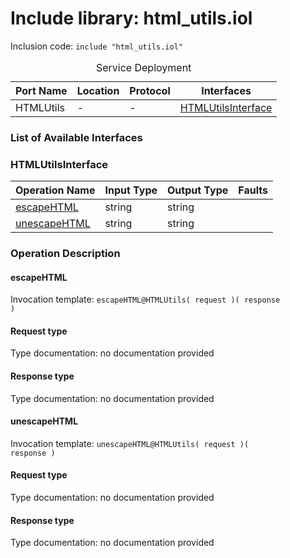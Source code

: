 # Include library: html_utils.iol

Inclusion code: <code>include "html_utils.iol"</code>

<table>
  <caption>Service Deployment</caption>
  <thead>
    <tr>
      <th>Port Name</th>
      <th>Location</th>
      <th>Protocol</th>
      <th>Interfaces</th>
    </tr>
  </thead>
  <tbody>
    <tr>
      <td>HTMLUtils</td>
      <td>-</td>
      <td>-</td>
      <td><a href="#HTMLUtilsInterface">HTMLUtilsInterface</a></td>
    </tr>
  </tbody>
</table>

<h3>List of Available Interfaces</h3>

<h3 id="HTMLUtilsInterface">HTMLUtilsInterface</h3>

<table>
  <thead>
    <tr>
      <th>Operation Name</th>
      <th>Input Type</th>
      <th>Output Type</th>
      <th>Faults</th>
    </tr>
  </thead>
  <tbody>
    <tr>
      <td><a href="#escapeHTML">escapeHTML</a></td>
      <td>string</td>
      <td>string</td>
      <td>
      </td>
    </tr>
    <tr>
      <td><a href="#unescapeHTML">unescapeHTML</a></td>
      <td>string</td>
      <td>string</td>
      <td>
      </td>
    </tr>
  </tbody>
</table>

### Operation Description



#### escapeHTML


Invocation template: <code>escapeHTML@HTMLUtils( request )( response )</code>

<h4>Request type</h4>

Type documentation: no documentation provided 



<h4>Response type</h4>
Type documentation: no documentation provided 







#### unescapeHTML


Invocation template: <code>unescapeHTML@HTMLUtils( request )( response )</code>

<h4>Request type</h4>

Type documentation: no documentation provided 



<h4>Response type</h4>
Type documentation: no documentation provided 










